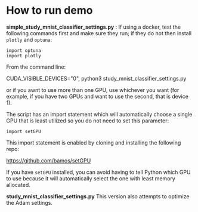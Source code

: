 # How to run demo

**simple_study_mnist_classifier_settings.py** : 
If using a docker, test the following commands first and make sure they run; if they do not then install `plotly` and `optuna`:

```
import optuna
import plotly
```

From the command line:

CUDA_VISIBLE_DEVICES="0", python3 study_mnist_classifier_settings.py

or if you awnt to use more than one GPU, use whichever you want (for example, if you have two GPUs and want to use the second, that is device 1).

The script has an import statement which will automatically choose a single GPU that is least utilized so you do not need to set this parameter:

`import setGPU`

This import statement is enabled by cloning and installing the following repo:

https://github.com/bamos/setGPU

If you have `setGPU` installed, you can avoid having to tell Python which GPU to use because it will automatically select the one with least memory allocated.

**study_mnist_classifier_settings.py**
This version also attempts to optimize the Adam settings.